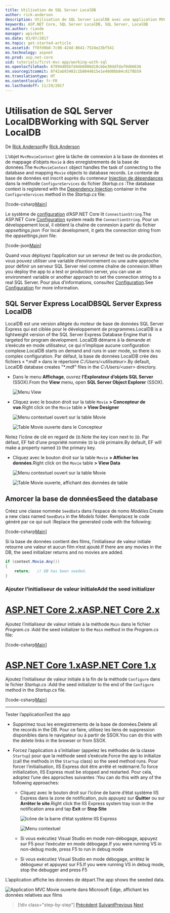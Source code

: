 ```yaml
---
title: Utilisation de SQL Server LocalDB
author: rick-anderson
description: Utilisation de SQL Server LocalDB avec une application MVC simple
keywords: ASP.NET Core, SQL Server LocalDB, SQL Server, LocalDB
ms.author: riande
manager: wpickett
ms.date: 03/07/2017
ms.topic: get-started-article
ms.assetid: ff8fd9b8-7c98-424d-8641-7524e23bf541
ms.technology: aspnet
ms.prod: asp.net-core
uid: tutorials/first-mvc-app/working-with-sql
ms.openlocfilehash: 67894d05bfd44b0406d10cbbe30ddfdaf0d66636
ms.sourcegitcommit: 8f42ab93402c1b8044815e1e48d0bb84c81f8b59
ms.translationtype: HT
ms.contentlocale: fr-FR
ms.lasthandoff: 11/29/2017
---
```

# <a name="working-with-sql-server-localdb"></a><span data-ttu-id="5b56e-104">Utilisation de SQL Server LocalDB</span><span class="sxs-lookup"><span data-stu-id="5b56e-104">Working with SQL Server LocalDB</span></span>

<span data-ttu-id="5b56e-105">De [Rick Anderson](https://twitter.com/RickAndMSFT)</span><span class="sxs-lookup"><span data-stu-id="5b56e-105">By [Rick Anderson](https://twitter.com/RickAndMSFT)</span></span>

<span data-ttu-id="5b56e-106">L’objet `MvcMovieContext` gère la tâche de connexion à la base de données et de mappage d’objets `Movie` à des enregistrements de la base de données.</span><span class="sxs-lookup"><span data-stu-id="5b56e-106">The `MvcMovieContext` object handles the task of connecting to the database and mapping `Movie` objects to database records.</span></span> <span data-ttu-id="5b56e-107">Le contexte de base de données est inscrit auprès du conteneur [Injection de dépendances](xref:fundamentals/dependency-injection) dans la méthode `ConfigureServices` du fichier *Startup.cs* :</span><span class="sxs-lookup"><span data-stu-id="5b56e-107">The database context is registered with the [Dependency Injection](xref:fundamentals/dependency-injection) container in the `ConfigureServices` method in the *Startup.cs* file:</span></span>

[!code-csharp[Main](../../tutorials/first-mvc-app/start-mvc/sample/MvcMovie/Startup.cs?name=ConfigureServices&highlight=6-7)]

<span data-ttu-id="5b56e-108">Le système de [configuration](xref:fundamentals/configuration/index) d’ASP.NET Core lit `ConnectionString`.</span><span class="sxs-lookup"><span data-stu-id="5b56e-108">The ASP.NET Core [Configuration](xref:fundamentals/configuration/index) system reads the `ConnectionString`.</span></span> <span data-ttu-id="5b56e-109">Pour un développement local, il obtient la chaîne de connexion à partir du fichier *appsettings.json* :</span><span class="sxs-lookup"><span data-stu-id="5b56e-109">For local development, it gets the connection string from the *appsettings.json* file:</span></span>

[!code-json[Main](start-mvc/sample/MvcMovie/appsettings.json?highlight=2&range=8-10)]

<span data-ttu-id="5b56e-110">Quand vous déployez l’application sur un serveur de test ou de production, vous pouvez utiliser une variable d’environnement ou une autre approche pour définir un serveur SQL Server réel comme chaîne de connexion.</span><span class="sxs-lookup"><span data-stu-id="5b56e-110">When you deploy the app to a test or production server, you can use an environment variable or another approach to set the connection string to a real SQL Server.</span></span> <span data-ttu-id="5b56e-111">Pour plus d’informations, consultez [Configuration](xref:fundamentals/configuration/index).</span><span class="sxs-lookup"><span data-stu-id="5b56e-111">See [Configuration](xref:fundamentals/configuration/index) for more information.</span></span>

## <a name="sql-server-express-localdb"></a><span data-ttu-id="5b56e-112">SQL Server Express LocalDB</span><span class="sxs-lookup"><span data-stu-id="5b56e-112">SQL Server Express LocalDB</span></span>

<span data-ttu-id="5b56e-113">LocalDB est une version allégée du moteur de base de données SQL Server Express qui est ciblée pour le développement de programmes.</span><span class="sxs-lookup"><span data-stu-id="5b56e-113">LocalDB is a lightweight version of the SQL Server Express Database Engine that is targeted for program development.</span></span> <span data-ttu-id="5b56e-114">LocalDB démarre à la demande et s’exécute en mode utilisateur, ce qui n’implique aucune configuration complexe.</span><span class="sxs-lookup"><span data-stu-id="5b56e-114">LocalDB starts on demand and runs in user mode, so there is no complex configuration.</span></span> <span data-ttu-id="5b56e-115">Par défaut, la base de données LocalDB crée des fichiers « \*.mdf » dans le répertoire *C:/Users/\<utilisateur\>*.</span><span class="sxs-lookup"><span data-stu-id="5b56e-115">By default, LocalDB database creates "\*.mdf" files in the *C:/Users/\<user\>* directory.</span></span>

* <span data-ttu-id="5b56e-116">Dans le menu **Affichage**, ouvrez **l’Explorateur d’objets SQL Server** (SSOX).</span><span class="sxs-lookup"><span data-stu-id="5b56e-116">From the **View** menu, open **SQL Server Object Explorer** (SSOX).</span></span>

  ![Menu View](working-with-sql/_static/ssox.png)

* <span data-ttu-id="5b56e-118">Cliquez avec le bouton droit sur la table `Movie` **> Concepteur de vue**.</span><span class="sxs-lookup"><span data-stu-id="5b56e-118">Right click on the `Movie` table **> View Designer**</span></span>

  ![Menu contextuel ouvert sur la table Movie](working-with-sql/_static/design.png)

  ![Table Movie ouverte dans le Concepteur](working-with-sql/_static/dv.png)

<span data-ttu-id="5b56e-121">Notez l’icône de clé en regard de `ID`.</span><span class="sxs-lookup"><span data-stu-id="5b56e-121">Note the key icon next to `ID`.</span></span> <span data-ttu-id="5b56e-122">Par défaut, EF fait d’une propriété nommée `ID` la clé primaire.</span><span class="sxs-lookup"><span data-stu-id="5b56e-122">By default, EF will make a property named `ID` the primary key.</span></span>

* <span data-ttu-id="5b56e-123">Cliquez avec le bouton droit sur la table `Movie` **> Afficher les données**.</span><span class="sxs-lookup"><span data-stu-id="5b56e-123">Right click on the `Movie` table **> View Data**</span></span>

  ![Menu contextuel ouvert sur la table Movie](working-with-sql/_static/ssox2.png)

  ![Table Movie ouverte, affichant des données de table](working-with-sql/_static/vd22.png)

## <a name="seed-the-database"></a><span data-ttu-id="5b56e-126">Amorcer la base de données</span><span class="sxs-lookup"><span data-stu-id="5b56e-126">Seed the database</span></span>

<span data-ttu-id="5b56e-127">Créez une classe nommée `SeedData` dans l’espace de noms *Modèles*.</span><span class="sxs-lookup"><span data-stu-id="5b56e-127">Create a new class named `SeedData` in the *Models* folder.</span></span> <span data-ttu-id="5b56e-128">Remplacez le code généré par ce qui suit :</span><span class="sxs-lookup"><span data-stu-id="5b56e-128">Replace the generated code with the following:</span></span>

[!code-csharp[Main](start-mvc/sample/MvcMovie/Models/SeedData.cs?name=snippet_1)]

<span data-ttu-id="5b56e-129">Si la base de données contient des films, l’initialiseur de valeur initiale retourne une valeur et aucun film n’est ajouté.</span><span class="sxs-lookup"><span data-stu-id="5b56e-129">If there are any movies in the DB, the seed initializer returns and no movies are added.</span></span>

```csharp
if (context.Movie.Any())
{
    return;   // DB has been seeded.
}
```

<a name="si"></a>
### <a name="add-the-seed-initializer"></a><span data-ttu-id="5b56e-130">Ajouter l’initialiseur de valeur initiale</span><span class="sxs-lookup"><span data-stu-id="5b56e-130">Add the seed initializer</span></span>

# <a name="aspnet-core-2xtabaspnetcore2x"></a>[<span data-ttu-id="5b56e-131">ASP.NET Core 2.x</span><span class="sxs-lookup"><span data-stu-id="5b56e-131">ASP.NET Core 2.x</span></span>](#tab/aspnetcore2x)

<span data-ttu-id="5b56e-132">Ajoutez l’initialiseur de valeur initiale à la méthode `Main` dans le fichier *Program.cs* :</span><span class="sxs-lookup"><span data-stu-id="5b56e-132">Add the seed initializer to the `Main` method in the *Program.cs* file:</span></span>

[!code-csharp[Main](start-mvc/sample/MvcMovie/Program.cs?highlight=6,14-32)]

# <a name="aspnet-core-1xtabaspnetcore1x"></a>[<span data-ttu-id="5b56e-133">ASP.NET Core 1.x</span><span class="sxs-lookup"><span data-stu-id="5b56e-133">ASP.NET Core 1.x</span></span>](#tab/aspnetcore1x)

<span data-ttu-id="5b56e-134">Ajoutez l’initialiseur de valeur initiale à la fin de la méthode `Configure` dans le fichier *Startup.cs* :</span><span class="sxs-lookup"><span data-stu-id="5b56e-134">Add the seed initializer to the end of the `Configure` method in the *Startup.cs* file.</span></span>

[!code-csharp[Main](start-mvc/sample/MvcMovie/Startup.cs?highlight=9&name=snippet_seed)]

---

<span data-ttu-id="5b56e-135">Tester l’application</span><span class="sxs-lookup"><span data-stu-id="5b56e-135">Test the app</span></span>

* <span data-ttu-id="5b56e-136">Supprimez tous les enregistrements de la base de données.</span><span class="sxs-lookup"><span data-stu-id="5b56e-136">Delete all the records in the DB.</span></span> <span data-ttu-id="5b56e-137">Pour ce faire, utilisez les liens de suppression disponibles dans le navigateur ou à partir de SSOX.</span><span class="sxs-lookup"><span data-stu-id="5b56e-137">You can do this with the delete links in the browser or from SSOX.</span></span>
* <span data-ttu-id="5b56e-138">Forcez l’application à s’initialiser (appelez les méthodes de la classe `Startup`) pour que la méthode seed s’exécute.</span><span class="sxs-lookup"><span data-stu-id="5b56e-138">Force the app to initialize (call the methods in the `Startup` class) so the seed method runs.</span></span> <span data-ttu-id="5b56e-139">Pour forcer l’initialisation, IIS Express doit être arrêté et redémarré.</span><span class="sxs-lookup"><span data-stu-id="5b56e-139">To force initialization, IIS Express must be stopped and restarted.</span></span> <span data-ttu-id="5b56e-140">Pour cela, adoptez l’une des approches suivantes :</span><span class="sxs-lookup"><span data-stu-id="5b56e-140">You can do this with any of the following approaches:</span></span>

  * <span data-ttu-id="5b56e-141">Cliquez avec le bouton droit sur l’icône de barre d’état système IIS Express dans la zone de notification, puis appuyez sur **Quitter** ou sur **Arrêter le site**.</span><span class="sxs-lookup"><span data-stu-id="5b56e-141">Right click the IIS Express system tray icon in the notification area and tap **Exit** or **Stop Site**</span></span>

    ![Icône de la barre d’état système IIS Express](working-with-sql/_static/iisExIcon.png)

    ![Menu contextuel](working-with-sql/_static/stopIIS.png)

   * <span data-ttu-id="5b56e-144">Si vous exécutiez Visual Studio en mode non-débogage, appuyez sur F5 pour l’exécuter en mode débogage.</span><span class="sxs-lookup"><span data-stu-id="5b56e-144">If you were running VS in non-debug mode, press F5 to run in debug mode</span></span>
   * <span data-ttu-id="5b56e-145">Si vous exécutiez Visual Studio en mode débogage, arrêtez le débogueur et appuyez sur F5.</span><span class="sxs-lookup"><span data-stu-id="5b56e-145">If you were running VS in debug mode, stop the debugger and press F5</span></span>
   
<span data-ttu-id="5b56e-146">L’application affiche les données de départ.</span><span class="sxs-lookup"><span data-stu-id="5b56e-146">The app shows the seeded data.</span></span>

![Application MVC Movie ouverte dans Microsoft Edge, affichant les données relatives aux films](working-with-sql/_static/m55.png)

>[!div class="step-by-step"]
<span data-ttu-id="5b56e-148">[Précédent](adding-model.md)
[Suivant](controller-methods-views.md)</span><span class="sxs-lookup"><span data-stu-id="5b56e-148">[Previous](adding-model.md)
[Next](controller-methods-views.md)</span></span>  
